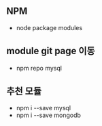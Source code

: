 ## NPM
- node package modules

## module git page 이동
- npm repo mysql
## 추천 모듈
- npm i --save mysql 
- npm i --save mongodb